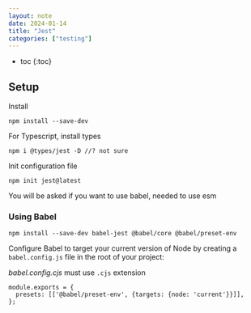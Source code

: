 ```yaml
---
layout: note
date: 2024-01-14
title: "Jest"
categories: ["testing"]
---
```


- toc
{:toc}

## Setup

Install

```shell
npm install --save-dev
```

For Typescript, install types

```shell
npm i @types/jest -D //? not sure
```

Init configuration file

```shell
npm init jest@latest
```

You will be asked if you want to use babel, needed to use esm

### Using Babel

```shell
npm install --save-dev babel-jest @babel/core @babel/preset-env
```

Configure Babel to target your current version of Node by creating a `babel.config.js` file in the root of your project:

*babel.config.cjs* must use `.cjs` extension

```shell
module.exports = {
  presets: [['@babel/preset-env', {targets: {node: 'current'}}]],
};
```
